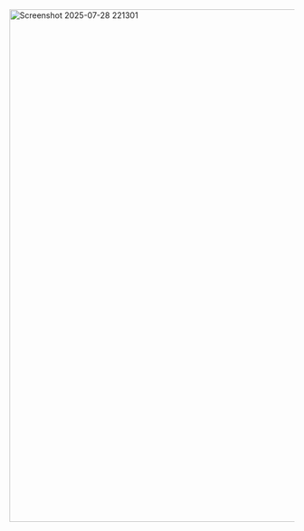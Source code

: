 
<img width="1502" height="905" alt="Screenshot 2025-07-28 221301" src="https://github.com/user-attachments/assets/16c54a65-2d7c-4860-a358-0075b55132cc" />
